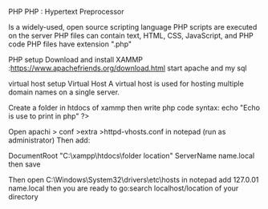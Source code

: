 PHP
PHP : Hypertext Preprocessor

Is a widely-used, open source scripting language PHP scripts are executed on the server PHP files can contain text, HTML, CSS, JavaScript, and PHP code PHP files have extension ".php"

PHP setup
Download and install XAMMP :https://www.apachefriends.org/download.html start apache and my sql

virtual host setup
Virtual Host
A virtual host is used for hosting multiple domain names on a single server.

Create a folder in htdocs of xammp then write php code syntax: <?php> echo "Echo is use to print in php" ?>

Open apachi > conf >extra >httpd-vhosts.conf in notepad (run as administrator) Then add:

 DocumentRoot "C:\xampp\htdocs\folder location"
 ServerName name.local
</VirtualHost>
then save

Then open C:\Windows\System32\drivers\etc\hosts in notepad add 127.0.01 name.local then you are ready to go:search localhost/location of your directory